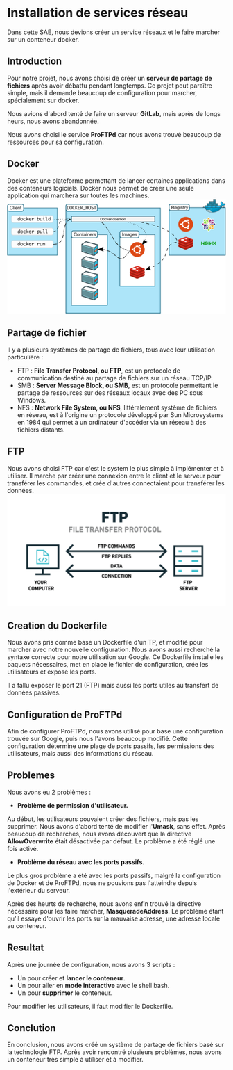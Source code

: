 # Installation de services réseau

Dans cette SAE, nous devions créer un service réseaux et le faire marcher sur un conteneur docker.

## Introduction

Pour notre projet, nous avons choisi de créer un **serveur de partage de fichiers** après avoir débattu pendant longtemps.
Ce projet peut paraître simple, mais il demande beaucoup de configuration pour marcher, spécialement sur docker.

Nous avions d'abord tenté de faire un serveur **GitLab**, mais après de longs heurs, nous avons abandonnée.

Nous avons choisi le service **ProFTPd** car nous avons trouvé beaucoup de ressources pour sa configuration.

## Docker

Docker est une plateforme permettant de lancer certaines applications dans des conteneurs logiciels.
Docker nous permet de créer une seule application qui marchera sur toutes les machines.
![Docker Architecture](images/architecture.svg)

## Partage de fichier

Il y a plusieurs systèmes de partage de fichiers, tous avec leur utilisation particulière :
- FTP : **File Transfer Protocol, ou FTP**, est un protocole de communication destiné au partage de fichiers sur un réseau TCP/IP.
- SMB : **Server Message Block, ou SMB**, est un protocole permettant le partage de ressources sur des réseaux locaux avec des PC sous Windows.
- NFS : **Network File System, ou NFS**, littéralement système de fichiers en réseau, est à l'origine un protocole développé par Sun Microsystems en 1984 qui permet à un ordinateur d'accéder via un réseau à des fichiers distants.

## FTP

Nous avons choisi FTP car c'est le system le plus simple à implémenter et à utiliser.
Il marche par créer une connexion entre le client et le serveur pour transférer les commandes, et crée d'autres connectaient pour transférer les données.
![File Transfer Protocol](images/file-transfer-protocol-min.png)

## Creation du Dockerfile

Nous avons pris comme base un Dockerfile d'un TP, et modifié pour marcher avec notre nouvelle configuration.
Nous avons aussi recherché la syntaxe correcte pour notre utilisation sur Google.
Ce Dockerfile installe les paquets nécessaires, met en place le fichier de configuration, crée les utilisateurs et expose les ports.

Il a fallu exposer le port 21 (FTP) mais aussi les ports utiles au transfert de données passives.

## Configuration de ProFTPd

Afin de configurer ProFTPd, nous avons utilisé pour base une configuration trouvée sur Google, puis nous l'avons beaucoup modifié.
Cette configuration détermine une plage de ports passifs, les permissions des utilisateurs, mais aussi des informations du réseau.

## Problemes

Nous avons eu 2 problèmes :
- **Problème de permission d'utilisateur.**

Au début, les utilisateurs pouvaient créer des fichiers, mais pas les supprimer.
Nous avons d'abord tenté de modifier l'__Umask__, sans effet.
Après beaucoup de recherches, nous avons découvert que la directive __AllowOverwrite__ était désactivée par défaut. Le problème a été réglé une fois activé.
- **Problème du réseau avec les ports passifs.**

Le plus gros problème a été avec les ports passifs, malgré la configuration de Docker et de ProFTPd, nous ne pouvions pas l'atteindre depuis l'extérieur du serveur.

Après des heurts de recherche, nous avons enfin trouvé la directive nécessaire pour les faire marcher, __MasqueradeAddress__.
Le problème étant qu'il essaye d'ouvrir les ports sur la mauvaise adresse, une adresse locale au conteneur.

## Resultat

Après une journée de configuration, nous avons 3 scripts :
- Un pour créer et **lancer le conteneur**.
- Un pour aller en **mode interactive** avec le shell bash.
- Un pour **supprimer** le conteneur.

Pour modifier les utilisateurs, il faut modifier le Dockerfile.

## Conclution

En conclusion, nous avons créé un système de partage de fichiers basé sur la technologie FTP.
Après avoir rencontré plusieurs problèmes, nous avons un conteneur très simple à utiliser et à modifier.
